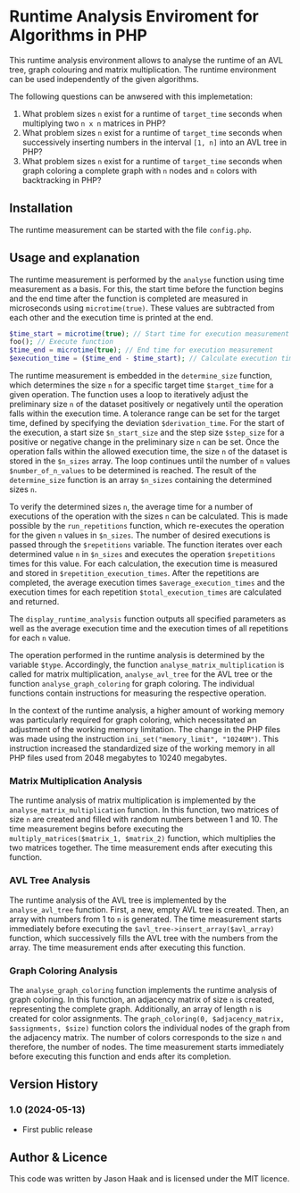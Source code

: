 # Runtime Analysis Enviroment for Algorithms in PHP
This runtime analysis environment allows to analyse the runtime of an AVL tree, graph colouring and matrix multiplication. The runtime environment  can be used independently of the given algorithms.

The following questions can be anwsered with this implemetation: 
1. What problem sizes `n` exist for a runtime of `target_time` seconds when multiplying two `n x n` matrices in PHP?
2. What problem sizes `n` exist for a runtime of `target_time` seconds when successively inserting numbers in the interval `[1, n]` into an AVL tree in PHP?
3. What problem sizes `n` exist for a runtime of `target_time` seconds when graph coloring a complete graph with `n` nodes and `n` colors with backtracking in PHP?

## Installation
The runtime measurement can be started with the file `config.php`.

## Usage and explanation
The runtime measurement is performed by the `analyse` function using time measurement as a basis. For this, the start time before the function begins and the end time after the function is completed are measured in microseconds using `microtime(true)`. These values are subtracted from each other and the execution time is printed at the end.

```php
$time_start = microtime(true); // Start time for execution measurement
foo(); // Execute function
$time_end = microtime(true); // End time for execution measurement
$execution_time = ($time_end - $time_start); // Calculate execution time
```

The runtime measurement is embedded in the `determine_size` function, which determines the size `n` for a specific target time `$target_time` for a given operation. The function uses a loop to iteratively adjust the preliminary size `n` of the dataset positively or negatively until the operation falls within the execution time. A tolerance range can be set for the target time, defined by specifying the deviation `$derivation_time`. For the start of the execution, a start size `$n_start_size` and the step size `$step_size` for a positive or negative change in the preliminary size `n` can be set. Once the operation falls within the allowed execution time, the size `n` of the dataset is stored in the `$n_sizes` array. The loop continues until the number of `n` values `$number_of_n_values` to be determined is reached. The result of the `determine_size` function is an array `$n_sizes` containing the determined sizes `n`.

To verify the determined sizes `n`, the average time for a number of executions of the operation with the sizes `n` can be calculated. This is made possible by the `run_repetitions` function, which re-executes the operation for the given `n` values in `$n_sizes`. The number of desired executions is passed through the `$repetitions` variable. The function iterates over each determined value `n` in `$n_sizes` and executes the operation `$repetitions` times for this value. For each calculation, the execution time is measured and stored in `$repetition_execution_times`. After the repetitions are completed, the average execution times `$average_execution_times` and the execution times for each repetition `$total_execution_times` are calculated and returned.

The `display_runtime_analysis` function outputs all specified parameters as well as the average execution time and the execution times of all repetitions for each `n` value.

The operation performed in the runtime analysis is determined by the variable `$type`. Accordingly, the function `analyse_matrix_multiplication` is called for matrix multiplication, `analyse_avl_tree` for the AVL tree or the function `analyse_graph_coloring` for graph coloring. The individual functions contain instructions for measuring the respective operation.

In the context of the runtime analysis, a higher amount of working memory was particularly required for graph coloring, which necessitated an adjustment of the working memory limitation. The change in the PHP files was made using the instruction `ini_set("memory_limit", "10240M")`. This instruction increased the standardized size of the working memory in all PHP files used from 2048 megabytes to 10240 megabytes.

### Matrix Multiplication Analysis
The runtime analysis of matrix multiplication is implemented by the `analyse_matrix_multiplication` function. In this function, two matrices of size `n` are created and filled with random numbers between 1 and 10. The time measurement begins before executing the `multiply_matrices($matrix_1, $matrix_2)` function, which multiplies the two matrices together. The time measurement ends after executing this function.

### AVL Tree Analysis
The runtime analysis of the AVL tree is implemented by the `analyse_avl_tree` function. First, a new, empty AVL tree is created. Then, an array with numbers from 1 to `n` is generated. The time measurement starts immediately before executing the `$avl_tree->insert_array($avl_array)` function, which successively fills the AVL tree with the numbers from the array. The time measurement ends after executing this function.

### Graph Coloring Analysis
The `analyse_graph_coloring` function implements the runtime analysis of graph coloring. In this function, an adjacency matrix of size `n` is created, representing the complete graph. Additionally, an array of length `n` is created for color assignments. The `graph_coloring(0, $adjacency_matrix, $assignments, $size)` function colors the individual nodes of the graph from the adjacency matrix. The number of colors corresponds to the size `n` and therefore, the number of nodes. The time measurement starts immediately before executing this function and ends after its completion.

## Version History
### 1.0 (2024-05-13)
- First public release

## Author & Licence
This code was written by Jason Haak and is licensed under the MIT licence.
